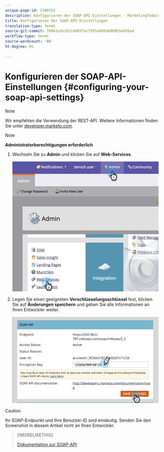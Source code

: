 ```yaml
---
unique-page-id: 2360352
description: Konfigurieren der SOAP-API-Einstellungen - MarketingToDocs - Produktdokumentation
title: Konfigurieren der SOAP-API-Einstellungen
translation-type: tm+mt
source-git-commit: 78961a3e163ce903facf955a9dda6909b5e85bad
workflow-type: tm+mt
source-wordcount: '86'
ht-degree: 0%

---
```



# Konfigurieren der SOAP-API-Einstellungen {#configuring-your-soap-api-settings}

>[!NOTE]
>
>Wir empfehlen die Verwendung der REST-API. Weitere Informationen finden Sie unter [developer.marketo.com](http://developers.marketo.com/documentation/rest/).

>[!NOTE]
>
>**Administratorberechtigungen erforderlich**

1. Wechseln Sie zu **Admin** und klicken Sie auf **Web-Services**.

   ![](assets/image2014-9-19-10-3a58-3a11.png)

1. Legen Sie einen geeigneten **Verschlüsselungsschlüssel** fest, klicken Sie auf **Änderungen speichern** und geben Sie alle Informationen an Ihren Entwickler weiter.

   ![](assets/image2014-9-19-11-3a0-3a46.png)

>[!CAUTION]
>
>Ihr SOAP-Endpunkt und Ihre Benutzer-ID sind eindeutig. Senden Sie den Screenshot in diesem Artikel nicht an Ihren Entwickler.

>[!MORELIKETHIS]
>
>[Dokumentation zur SOAP-API](http://developers.marketo.com/documentation/soap/)
